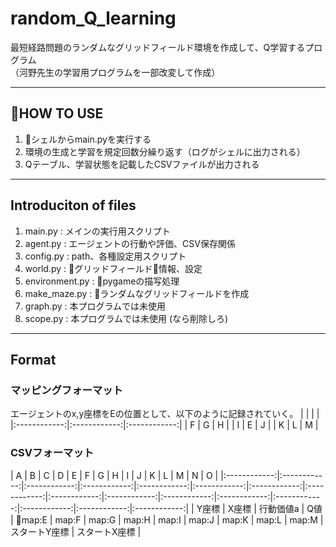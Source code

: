 # random_Q_learning

最短経路問題のランダムなグリッドフィールド環境を作成して、Q学習するプログラム  
（河野先生の学習用プログラムを一部改変して作成）

---

## HOW TO USE

1. シェルからmain.pyを実行する
2. 環境の生成と学習を規定回数分繰り返す（ログがシェルに出力される）
3. Qテーブル、学習状態を記載したCSVファイルが出力される
---

## Introduciton of files

1. main.py : メインの実行用スクリプト
2. agent.py : エージェントの行動や評価、CSV保存関係
3. config.py : path、各種設定用スクリプト
4. world.py : グリッドフィールド情報、設定
5. environment.py : pygameの描写処理
6. make_maze.py : ランダムなグリッドフィールドを作成
7. graph.py : 本プログラムでは未使用
8. scope.py : 本プログラムでは未使用 (なら削除しろ)
---

## Format
### マッピングフォーマット
エージェントのx,y座標をEの位置として、以下のように記録されていく。
|  |  |  |
|:------------:|:------------:|:------------:|
| F | G | H |
| I | E | J |
| K | L | M |

### CSVフォーマット
 | A | B | C | D | E | F | G | H | I | J | K | L | M | N | O |
|:------------:|:------------:|:------------:|:------------:|:------------:|:------------:|:------------:|:------------:|:------------:|:------------:|:------------:|:------------:|:------------:|:------------:|:------------:|:------------:|
| Y座標 | X座標 | 行動価値a | Q値 | map:E | map:F | map:G | map:H | map:I | map:J | map:K | map:L | map:M | スタートY座標 | スタートX座標 |